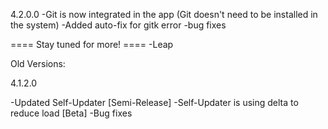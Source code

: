 4.2.0.0
-Git is now integrated in the app 
(Git doesn't need to be installed in the system)
-Added auto-fix for gitk error
-bug fixes

==== Stay tuned for more! ====
-Leap



Old Versions:

4.1.2.0

-Updated Self-Updater [Semi-Release]
-Self-Updater is using delta to reduce load [Beta]
-Bug fixes
